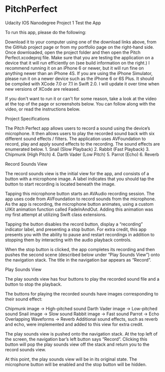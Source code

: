 # PitchPerfect
Udacity IOS Nanodegree Project 1
Test the App

To run this app, please do the following:

Download it to your computer using one of the download links above, from the GitHub project page or from my portfolio page on the right-hand side.
Once downloaded, open the project folder and then open the Pitch Perfect.xcodeproj file.
Make sure that you are testing the application on a device that it will run efficiently on (see build information on the right.)
I recommend running it on an iPhone 6 or newer, but it will run fine on anything newer than an iPhone 4S.
If you are using the iPhone Simulator, please run it on a newer device such as the iPhone 6 or 6S Plus. It should be compiled with XCode 7.0 or 7.1 in Swift 2.0. I will update it over time when new versions of XCode are released.


If you don't want to run it or can't for some reason, take a look at the video at the top of the page or screenshots below. You can follow along with the video, or read the instructions below.

Project Specifications

The Pitch Perfect app allows users to record a sound using the device’s microphone. It then allows users to play the recorded sound back with six different sound effects / filters. The application uses AVFoundation to record, play and apply sound effects to the recording. The sound effects are enumerated below. 1. Snail (Slow Playback) 2. Rabbit (Fast Playback) 3. Chipmunk (High Pitch) 4. Darth Vader (Low Pitch) 5. Parrot (Echo) 6. Reverb

Record Sounds View

The record sounds view is the initial view for the app, and consists of a button with a microphone image. A label indicates that you should tap the button to start recording is located beneath the image.

Tapping this microphone button starts an AVAudio recording session. The app uses code from AVFoundation to record sounds from the microphone. As the app is recording, the microphone button animates, using a custom UIKit animation function called FadeInAndOut. Adding this animation was my first attempt at utilizing Swift class extensions.

Tapping the button disables the record button, display a “recording” indicator label, and presenting a stop button. For extra credit, this app presents you with the ability to pause and restart recordings in addition to stopping them by interacting with the audio playback controls.

When the stop button is clicked, the app completes its recording and then pushes the second scene (described below under “Play Sounds View”) onto the navigation stack. The title in the navigation bar appears as “Record”.

Play Sounds View

The play sounds view has four buttons to play the recorded sound file and a button to stop the playback.

The buttons for playing the recorded sounds have images corresponding to their sound effect:

Chipmunk image → High-pitched sound
Darth Vader image → Low-pitched sound
Snail image → Slow sound
Rabbit image → Fast sound
Parrot → Echo
Overlapping Waveforms → Reverb
Additional sound effects, such as reverb and echo, were implemented and added to this view for extra credit.

The play sounds view is pushed onto the navigation stack. At the top left of the screen, the navigation bar’s left button says “Record”. Clicking this button will pop the play sounds view off the stack and return you to the record sounds view.

At this point, the play sounds view will be in its original state. The microphone button will be enabled and the stop button will be hidden.
